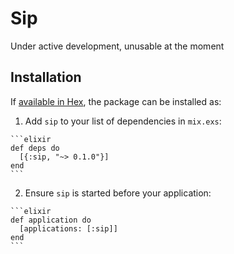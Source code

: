 # Sip

Under active development, unusable at the moment

## Installation

If [available in Hex](https://hex.pm/docs/publish), the package can be installed as:

  1. Add `sip` to your list of dependencies in `mix.exs`:

    ```elixir
    def deps do
      [{:sip, "~> 0.1.0"}]
    end
    ```

  2. Ensure `sip` is started before your application:

    ```elixir
    def application do
      [applications: [:sip]]
    end
    ```
